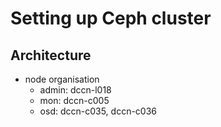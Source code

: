 # Setting up Ceph cluster

## Architecture

- node organisation
    - admin: dccn-l018
    - mon: dccn-c005
    - osd: dccn-c035, dccn-c036